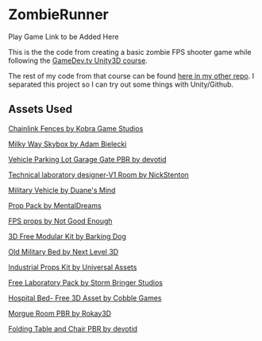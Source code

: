 # ZombieRunner

Play Game Link to be Added Here

This is the the code from creating a basic zombie FPS shooter game while following the [GameDev.tv Unity3D course](https://www.udemy.com/course/unitycourse2). 

The rest of my code from that course can be found [here in my other repo](https://github.com/JemWritesCode/Unity3DTutorial). I separated this project so I can try out some things with Unity/Github.

## Assets Used

[Chainlink Fences by Kobra Game Studios](https://assetstore.unity.com/packages/3d/chainlink-fences-73107)

[Milky Way Skybox by Adam Bielecki](https://assetstore.unity.com/packages/2d/textures-materials/milky-way-skybox-94001#content)

[Vehicle Parking Lot Garage Gate PBR by devotid](https://assetstore.unity.com/packages/3d/environments/roadways/vehicle-parking-lot-garage-gate-pbr-111423)

[Technical laboratory designer-V1 Room by NickStenton](https://assetstore.unity.com/packages/3d/technical-laboratory-designer-v1-room-93699)

[Military Vehicle by Duane's Mind](https://assetstore.unity.com/packages/3d/vehicles/land/military-vehicle-9225)

[Prop Pack by MentalDreams](https://assetstore.unity.com/packages/3d/props/industrial/prop-pack-30963)

[FPS props by Not Good Enough](https://assetstore.unity.com/packages/3d/props/industrial/fps-props-147172)

[3D Free Modular Kit by Barking Dog](https://assetstore.unity.com/packages/3d/environments/3d-free-modular-kit-85732)

[Old Military Bed by Next Level 3D](https://assetstore.unity.com/packages/3d/props/interior/old-military-bed-40205)

[Industrial Props Kit by Universal Assets](https://assetstore.unity.com/packages/3d/props/industrial/industrial-props-kit-84745)

[Free Laboratory Pack by Storm Bringer Studios](https://assetstore.unity.com/packages/3d/props/tools/free-laboratory-pack-123782)

[Hospital Bed- Free 3D Asset by Cobble Games](https://assetstore.unity.com/packages/3d/props/interior/hospital-bed-free-3d-asset-190310)

[Morgue Room PBR by Rokay3D](https://assetstore.unity.com/packages/3d/environments/morgue-room-pbr-65817)

[Folding Table and Chair PBR by devotid](https://assetstore.unity.com/packages/3d/props/furniture/folding-table-and-chair-pbr-111726)

